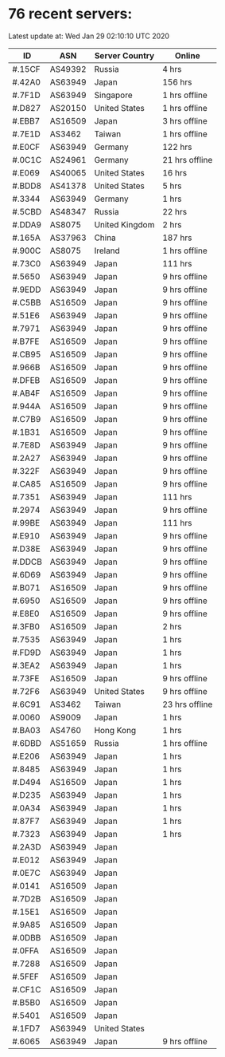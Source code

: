 # 76 recent servers:

Latest update at: Wed Jan 29 02:10:10 UTC 2020

| ID | ASN | Server Country | Online |
| -- | --- | -------------- | ------ |
| #.15CF | AS49392 | Russia | 4 hrs |
| #.42A0 | AS63949 | Japan | 156 hrs |
| #.7F1D | AS63949 | Singapore | 1 hrs offline |
| #.D827 | AS20150 | United States | 1 hrs offline |
| #.EBB7 | AS16509 | Japan | 3 hrs offline |
| #.7E1D | AS3462 | Taiwan | 1 hrs offline |
| #.E0CF | AS63949 | Germany | 122 hrs |
| #.0C1C | AS24961 | Germany | 21 hrs offline |
| #.E069 | AS40065 | United States | 16 hrs |
| #.BDD8 | AS41378 | United States | 5 hrs |
| #.3344 | AS63949 | Germany | 1 hrs |
| #.5CBD | AS48347 | Russia | 22 hrs |
| #.DDA9 | AS8075 | United Kingdom | 2 hrs |
| #.165A | AS37963 | China | 187 hrs |
| #.900C | AS8075 | Ireland | 1 hrs offline |
| #.73C0 | AS63949 | Japan | 111 hrs |
| #.5650 | AS63949 | Japan | 9 hrs offline |
| #.9EDD | AS63949 | Japan | 9 hrs offline |
| #.C5BB | AS16509 | Japan | 9 hrs offline |
| #.51E6 | AS63949 | Japan | 9 hrs offline |
| #.7971 | AS63949 | Japan | 9 hrs offline |
| #.B7FE | AS16509 | Japan | 9 hrs offline |
| #.CB95 | AS16509 | Japan | 9 hrs offline |
| #.966B | AS16509 | Japan | 9 hrs offline |
| #.DFEB | AS16509 | Japan | 9 hrs offline |
| #.AB4F | AS16509 | Japan | 9 hrs offline |
| #.944A | AS16509 | Japan | 9 hrs offline |
| #.C7B9 | AS16509 | Japan | 9 hrs offline |
| #.1B31 | AS16509 | Japan | 9 hrs offline |
| #.7E8D | AS63949 | Japan | 9 hrs offline |
| #.2A27 | AS63949 | Japan | 9 hrs offline |
| #.322F | AS63949 | Japan | 9 hrs offline |
| #.CA85 | AS16509 | Japan | 9 hrs offline |
| #.7351 | AS63949 | Japan | 111 hrs |
| #.2974 | AS63949 | Japan | 9 hrs offline |
| #.99BE | AS63949 | Japan | 111 hrs |
| #.E910 | AS63949 | Japan | 9 hrs offline |
| #.D38E | AS63949 | Japan | 9 hrs offline |
| #.DDCB | AS63949 | Japan | 9 hrs offline |
| #.6D69 | AS63949 | Japan | 9 hrs offline |
| #.B071 | AS16509 | Japan | 9 hrs offline |
| #.6950 | AS16509 | Japan | 9 hrs offline |
| #.E8E0 | AS16509 | Japan | 9 hrs offline |
| #.3FB0 | AS16509 | Japan | 2 hrs |
| #.7535 | AS63949 | Japan | 1 hrs |
| #.FD9D | AS63949 | Japan | 1 hrs |
| #.3EA2 | AS63949 | Japan | 1 hrs |
| #.73FE | AS16509 | Japan | 9 hrs offline |
| #.72F6 | AS63949 | United States | 9 hrs offline |
| #.6C91 | AS3462 | Taiwan | 23 hrs offline |
| #.0060 | AS9009 | Japan | 1 hrs |
| #.BA03 | AS4760 | Hong Kong | 1 hrs |
| #.6DBD | AS51659 | Russia | 1 hrs offline |
| #.E206 | AS63949 | Japan | 1 hrs |
| #.8485 | AS63949 | Japan | 1 hrs |
| #.D494 | AS16509 | Japan | 1 hrs |
| #.D235 | AS63949 | Japan | 1 hrs |
| #.0A34 | AS63949 | Japan | 1 hrs |
| #.87F7 | AS63949 | Japan | 1 hrs |
| #.7323 | AS63949 | Japan | 1 hrs |
| #.2A3D | AS63949 | Japan | |
| #.E012 | AS63949 | Japan | |
| #.0E7C | AS63949 | Japan | |
| #.0141 | AS16509 | Japan | |
| #.7D2B | AS16509 | Japan | |
| #.15E1 | AS16509 | Japan | |
| #.9A85 | AS16509 | Japan | |
| #.0DBB | AS16509 | Japan | |
| #.0FFA | AS16509 | Japan | |
| #.7288 | AS16509 | Japan | |
| #.5FEF | AS16509 | Japan | |
| #.CF1C | AS16509 | Japan | |
| #.B5B0 | AS16509 | Japan | |
| #.5401 | AS16509 | Japan | |
| #.1FD7 | AS63949 | United States | |
| #.6065 | AS63949 | Japan | 9 hrs offline |

